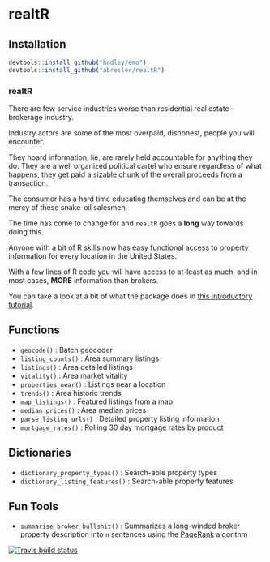 realtR
================

## Installation

``` r
devtools::install_github("hadley/emo")
devtools::install_github("abresler/realtR")
```

### realtR

There are few service industries worse than residential real estate
brokerage industry.

Industry actors are some of the most overpaid, dishonest, people you
will encounter.

They hoard information, lie, are rarely held accountable for anything
they do. They are a well organized political cartel who ensure
regardless of what happens, they get paid a sizable chunk of the overall
proceeds from a transaction.

The consumer has a hard time educating themselves and can be at the
mercy of these snake-oil salesmen.

The time has come to change for and `realtR` goes a **long** way towards
doing this.

Anyone with a bit of R skills now has easy functional access to property
information for every location in the United States.

With a few lines of R code you will have access to at-least as much, and
in most cases, <strong>MORE</strong> information than brokers.

You can take a look at a bit of what the package does in
<a href="http://asbcllc.com/r_packages/realtR/2018/introduction/index.html" title="intro" target="_blank">this
introductory tutorial</a>.

## Functions

  - `geocode()` : Batch geocoder
  - `listing_counts()` : Area summary listings
  - `listings()` : Area detailed listings
  - `vitality()` : Area market vitality
  - `properties_near()` : Listings near a location
  - `trends()` : Area historic trends
  - `map_listings()` : Featured listings from a map
  - `median_prices()` : Area median prices
  - `parse_listing_urls()` : Detailed property listing information
  - `mortgage_rates()` : Rolling 30 day mortgage rates by product

## Dictionaries

  - `dictionary_property_types()` : Search-able property types
  - `dictionary_listing_features()` : Search-able property features

## Fun Tools

  - `summarise_broker_bullshit()` : Summarizes a long-winded broker
    property description into `n` sentences using the
    [PageRank](https://en.wikipedia.org/wiki/PageRank) algorithm

[![Travis build
status](https://travis-ci.org/abresler/realtR.svg?branch=master)](https://travis-ci.org/abresler/realtR)
